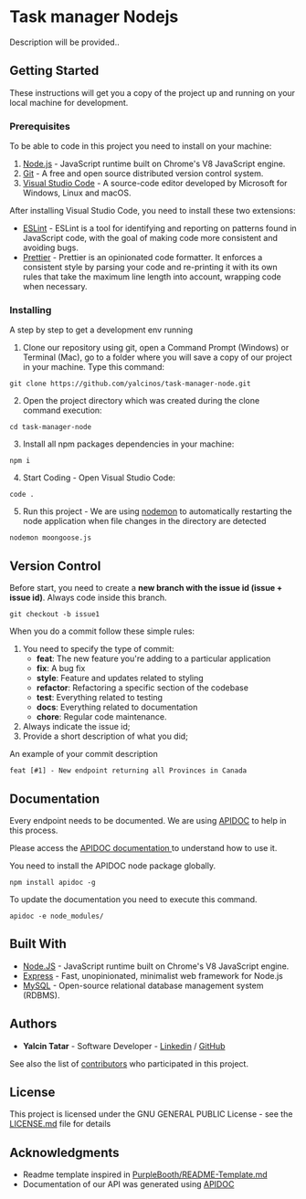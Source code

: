 # Task manager Nodejs

Description will be provided..

## Getting Started

These instructions will get you a copy of the project up and running on your local machine for development.

### Prerequisites

To be able to code in this project you need to install on your machine:

1. [Node.js](https://nodejs.org/en/) - JavaScript runtime built on Chrome's V8 JavaScript engine.
2. [Git](https://git-scm.com/) - A free and open source distributed version control system.
3. [Visual Studio Code](https://code.visualstudio.com/) - A source-code editor developed by Microsoft for Windows, Linux and macOS.

After installing Visual Studio Code, you need to install these two extensions:

- [ESLint](https://marketplace.visualstudio.com/items?itemName=dbaeumer.vscode-eslint) - ESLint is a tool for identifying and reporting on patterns found in JavaScript code, with the goal of making code more consistent and avoiding bugs.
- [Prettier](https://marketplace.visualstudio.com/items?itemName=esbenp.prettier-vscode) - Prettier is an opinionated code formatter. It enforces a consistent style by parsing your code and re-printing it with its own rules that take the maximum line length into account, wrapping code when necessary.

### Installing

A step by step to get a development env running

1. Clone our repository using git, open a Command Prompt (Windows) or Terminal (Mac), go to a folder where you will save a copy of our project in your machine. Type this command:

```
git clone https://github.com/yalcinos/task-manager-node.git
```

2. Open the project directory which was created during the clone command execution:

```
cd task-manager-node
```

3. Install all npm packages dependencies in your machine:

```
npm i
```

4. Start Coding - Open Visual Studio Code:

```
code .
```

5. Run this project - We are using [nodemon](https://www.npmjs.com/package/nodemon) to automatically restarting the node application when file changes in the directory are detected

```
nodemon moongoose.js
```

## Version Control

Before start, you need to create a **new branch with the issue id (issue + issue id)**. Always code inside this branch.

```
git checkout -b issue1
```

When you do a commit follow these simple rules:

1. You need to specify the type of commit:
   - **feat**: The new feature you're adding to a particular application
   - **fix**: A bug fix
   - **style**: Feature and updates related to styling
   - **refactor**: Refactoring a specific section of the codebase
   - **test**: Everything related to testing
   - **docs**: Everything related to documentation
   - **chore**: Regular code maintenance.
2. Always indicate the issue id;
3. Provide a short description of what you did;

An example of your commit description

```
feat [#1] - New endpoint returning all Provinces in Canada
```

## Documentation

Every endpoint needs to be documented. We are using [APIDOC](https://apidocjs.com/) to help in this process.

Please access the [APIDOC documentation ](https://apidocjs.com/#params) to understand how to use it.

You need to install the APIDOC node package globally.

```
npm install apidoc -g
```

To update the documentation you need to execute this command.

```
apidoc -e node_modules/
```

## Built With

- [Node.JS](https://nodejs.org/en/) - JavaScript runtime built on Chrome's V8 JavaScript engine.
- [Express](http://expressjs.com/) - Fast, unopinionated, minimalist web framework for Node.js
- [MySQL](https://www.mysql.com/) - Open-source relational database management system (RDBMS).

## Authors

- **Yalcin Tatar** - Software Developer - [Linkedin](https://www.linkedin.com/in/yalcin-tatar/) / [GitHub](https://github.com/yalcinos)

See also the list of [contributors](https://github.com/bivt-cap/bivt-backend/contributors) who participated in this project.

## License

This project is licensed under the GNU GENERAL PUBLIC License - see the [LICENSE.md](https://github.com/bivt-cap/bivt-backend/blob/master/LICENSE) file for details

## Acknowledgments

- Readme template inspired in [PurpleBooth/README-Template.md](https://gist.github.com/PurpleBooth/109311bb0361f32d87a2)
- Documentation of our API was generated using [APIDOC](https://apidocjs.com/)
